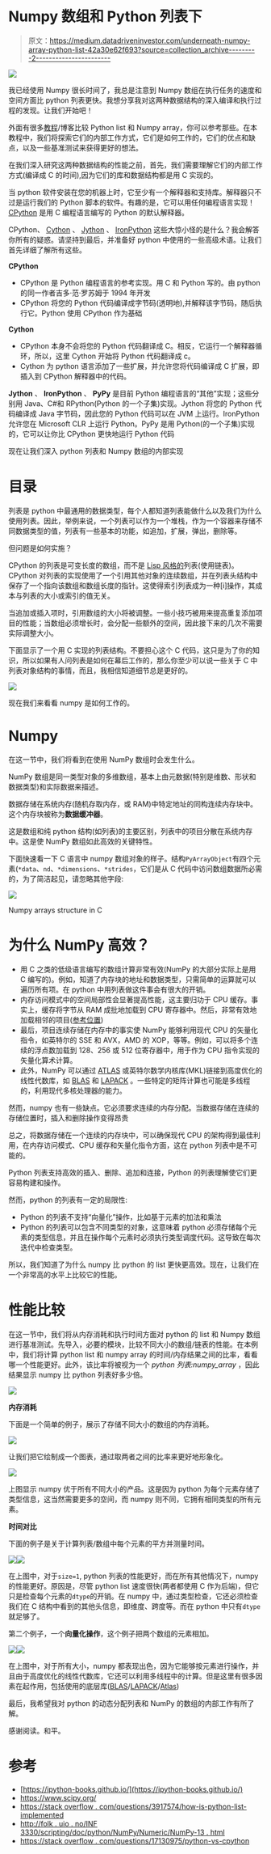 # Numpy 数组和 Python 列表下

> 原文：<https://medium.datadriveninvestor.com/underneath-numpy-array-python-list-42a30e62f693?source=collection_archive---------2----------------------->

![](img/f269d78929e5f2f902dc60ca07f5a47c.png)

我已经使用 Numpy 很长时间了，我总是注意到 Numpy 数组在执行任务的速度和空间方面比 python 列表更快。我想分享我对这两种数据结构的深入编译和执行过程的发现。让我们开始吧！

外面有很多[教程](https://towardsdatascience.com/how-fast-numpy-really-is-e9111df44347)/博客比较 Python list 和 Numpy array，你可以参考那些。在本教程中，我们将探索它们的内部工作方式，它们是如何工作的，它们的优点和缺点，以及一些基准测试来获得更好的想法。

在我们深入研究这两种数据结构的性能之前，首先，我们需要理解它们的内部工作方式(编译成 C 的时间),因为它们的库和数据结构都是用 C 实现的。

当 python 软件安装在您的机器上时，它至少有一个解释器和支持库。解释器只不过是运行我们的 Python 脚本的软件。有趣的是，它可以用任何编程语言实现！ [CPython](https://en.wikipedia.org/wiki/CPython) 是用 C 编程语言编写的 Python 的默认解释器。

CPython、 [Cython](https://en.wikipedia.org/wiki/Cython) 、 [Jython](https://www.jython.org/) 、 [IronPython](https://ironpython.net/) 这些大惊小怪的是什么？我会解答你所有的疑惑。请坚持到最后，并准备好 python 中使用的一些高级术语。让我们首先详细了解所有这些。

**CPython**

*   CPython 是 Python 编程语言的参考实现。用 C 和 Python 写的。由 python 的同一作者吉多·范·罗苏姆于 1994 年开发
*   CPython 将您的 Python 代码编译成字节码(透明地),并解释该字节码，随后执行它。Python 使用 CPython 作为基础

**Cython**

*   CPython 本身不会将您的 Python 代码翻译成 C。相反，它运行一个解释器循环，所以，这里 Cython 开始将 Python 代码翻译成 c。
*   Cython 为 python 语言添加了一些扩展，并允许您将代码编译成 C 扩展，即插入到 CPython 解释器中的代码。

**Jython** 、 **IronPython** 、 **PyPy** 是目前 Python 编程语言的“其他”实现；这些分别用 Java、C#和 RPython(Python 的一个子集)实现。Jython 将您的 Python 代码编译成 Java 字节码，因此您的 Python 代码可以在 JVM 上运行。IronPython 允许您在 Microsoft CLR 上运行 Python。PyPy 是用 Python(的一个子集)实现的，它可以让你比 CPython 更快地运行 Python 代码

现在让我们深入 python 列表和 Numpy 数组的内部实现

# 目录

列表是 python 中最通用的数据类型，每个人都知道列表能做什么以及我们为什么使用列表。因此，举例来说，一个列表可以作为一个堆栈，作为一个容器来存储不同数据类型的值，列表有一些基本的功能，如追加，扩展，弹出，删除等。

但问题是如何实施？

CPython 的列表是可变长度的数组，而不是 [Lisp 风格的](http://www.gigamonkeys.com/book/they-called-it-lisp-for-a-reason-list-processing.html)列表(使用链表)。CPython 对列表的实现使用了一个引用其他对象的连续数组，并在列表头结构中保存了一个指向该数组和数组长度的指针。这使得索引列表成为一种[i]操作，其成本与列表的大小或索引的值无关。

当追加或插入项时，引用数组的大小将被调整。一些小技巧被用来提高重复添加项目的性能；当数组必须增长时，会分配一些额外的空间，因此接下来的几次不需要实际调整大小。

下面显示了一个用 C 实现的列表结构。不要担心这个 C 代码，这只是为了你的知识，所以如果有人问列表是如何在幕后工作的，那么你至少可以说一些关于 C 中列表对象结构的事情，而且，我相信知道细节总是更好的。

![](img/6a95f1bc7579239e0d4666d093d7a7fd.png)

现在我们来看看 numpy 是如何工作的。

# Numpy

在这一节中，我们将看到在使用 NumPy 数组时会发生什么。

NumPy 数组是同一类型对象的多维数组，基本上由元数据(特别是维数、形状和数据类型)和实际数据来描述。

数据存储在系统内存(随机存取内存，或 RAM)中特定地址的同构连续内存块中。这个内存块被称为**数据缓冲器**。

这是数组和纯 python 结构(如列表)的主要区别，列表中的项目分散在系统内存中。这是使 NumPy 数组如此高效的关键特性。

下面快速看一下 C 语言中 numpy 数组对象的样子。结构`PyArrayObject`有四个元素(`*data`、`nd`、`*dimensions`、`*strides`，它们是从 C 代码中访问数组数据所必需的，为了简洁起见，请忽略其他字段:

![](img/88c1c4d111eee9e5196ac434db9f24d6.png)

Numpy arrays structure in C

# 为什么 NumPy 高效？

*   用 C 之类的低级语言编写的数组计算非常有效(NumPy 的大部分实际上是用 C 编写的)。例如，知道了内存块的地址和数据类型，只需简单的运算就可以遍历所有项。在 python 中用列表做这件事会有很大的开销。
*   内存访问模式中的空间局部性会显著提高性能，这主要归功于 CPU 缓存。事实上，缓存将字节从 RAM 成批地加载到 CPU 寄存器中。然后，非常有效地加载相邻的项目([参考位置](https://en.wikipedia.org/wiki/Locality_of_reference))
*   最后，项目连续存储在内存中的事实使 NumPy 能够利用现代 CPU 的矢量化指令，如英特尔的 SSE 和 AVX，AMD 的 XOP，等等。例如，可以将多个连续的浮点数加载到 128、256 或 512 位寄存器中，用于作为 CPU 指令实现的矢量化算术计算。
*   此外，NumPy 可以通过 [ATLAS](http://math-atlas.sourceforge.net/faq.html#doc) 或英特尔数学内核库(MKL)链接到高度优化的线性代数库，如 [BLAS](http://www.netlib.org/blas/) 和 [LAPACK](http://www.netlib.org/lapack/) 。一些特定的矩阵计算也可能是多线程的，利用现代多核处理器的能力。

然而，numpy 也有一些缺点。它必须要求连续的内存分配。当数据存储在连续的存储位置时，插入和删除操作变得昂贵

总之，将数据存储在一个连续的内存块中，可以确保现代 CPU 的架构得到最佳利用，在内存访问模式、CPU 缓存和矢量化指令方面，这在 python 列表中是不可能的。

Python 列表支持高效的插入、删除、追加和连接，Python 的列表理解使它们更容易构建和操作。

然而，python 的列表有一定的局限性:

*   Python 的列表不支持“向量化”操作，比如基于元素的加法和乘法
*   Python 的列表可以包含不同类型的对象，这意味着 python 必须存储每个元素的类型信息，并且在操作每个元素时必须执行类型调度代码。这导致在每次迭代中检查类型。

所以，我们知道了为什么 numpy 比 python 的 list 更快更高效。现在，让我们在一个非常高的水平上比较它的性能。

# 性能比较

在这一节中，我们将从内存消耗和执行时间方面对 python 的 list 和 Numpy 数组进行基准测试。先导入，必要的模块，比较不同大小的数组/链表的性能。在本例中，我们将计算 python list 和 numpy array 的时间/内存结果之间的比率，看看哪一个性能更好。此外，该比率将被视为一个 *python 列表:numpy_array* ，因此结果显示 numpy 比 python 列表好多少倍。

![](img/a240e2ad5252df65a37416e186ed6384.png)

**内存消耗**

下面是一个简单的例子，展示了存储不同大小的数组的内存消耗。

![](img/532585542d4167c788b846d45c9dd633.png)

让我们把它绘制成一个图表，通过取两者之间的比率来更好地形象化。

![](img/ae81d60310c2a3a308521edd20c8863e.png)

上图显示 numpy 优于所有不同大小的产品。这是因为 python 为每个元素存储了类型信息，这当然需要更多的空间，而 numpy 则不同，它拥有相同类型的所有元素。

**时间对比**

下面的例子是关于计算列表/数组中每个元素的平方并测量时间。

![](img/76324fe3951e1899017c1ccbc4444996.png)![](img/2cdc6e116c3ae5a40fecbe4e45fabc1e.png)

在上图中，对于`size=1`, python 列表的性能更好，而在所有其他情况下，numpy 的性能更好。原因是，尽管 python list 速度很快(两者都使用 C 作为后端)，但它只是检查每个元素的`dtype`的开销。在 numpy 中，通过类型检查，它还必须检查我们在 C 结构中看到的其他头信息，即维度、跨度等。而在 python 中只有`dtype`就足够了。

第二个例子，一个**向量化操作**，这个例子把两个数组的元素相加。

![](img/b7fb845990ae6809b01fd46b18d5a9e2.png)![](img/8312c71ccba36bb6b5dd8518e6a0ee69.png)

在上图中，对于所有大小，numpy 都表现出色，因为它能够按元素进行操作，并且由于高度优化的线性代数库，它还可以利用多线程中的计算。但是这里有很多因素在起作用，包括使用的底层库([BLAS](http://www.netlib.org/blas/)/[LAPACK](http://www.netlib.org/lapack/)/[Atlas](http://math-atlas.sourceforge.net/faq.html#doc))

最后，我希望我对 python 的动态分配列表和 NumPy 的数组的内部工作有所了解。

感谢阅读。和平。

# 参考

*   [https://ipython-books.github.io/](https://ipython-books.github.io/)
*   https://www.scipy.org/
*   [https://stack overflow . com/questions/3917574/how-is-python-list-implemented](https://stackoverflow.com/questions/3917574/how-is-pythons-list-implemented)
*   [http://folk . uio . no/INF 3330/scripting/doc/python/NumPy/Numeric/NumPy-13 . html](http://folk.uio.no/inf3330/scripting/doc/python/NumPy/Numeric/numpy-13.html)
*   [https://stack overflow . com/questions/17130975/python-vs-cpython](https://stackoverflow.com/questions/17130975/python-vs-cpython)